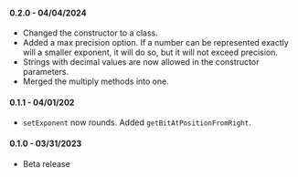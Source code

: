 #### 0.2.0 - 04/04/2024
* Changed the constructor to a class.
* Added a max precision option. If a number can be represented exactly will a smaller exponent, it will do so, but it will not exceed precision.
* Strings with decimal values are now allowed in the constructor parameters.
* Merged the multiply methods into one.

#### 0.1.1 - 04/01/202
* `setExponent` now rounds. Added `getBitAtPositionFromRight`.

#### 0.1.0 - 03/31/2023
* Beta release